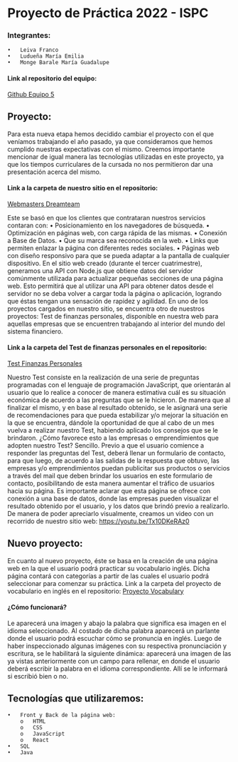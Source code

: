 # Proyecto de Práctica 2022 - ISPC

### Integrantes: 
    •	Leiva Franco
    •	Ludueña María Emilia
    •	Monge Barale María Guadalupe

#### Link al repositorio del equipo:
[Github Equipo 5](https://github.com/practicaproISPC/grupo-5-g5)

## Proyecto:
Para esta nueva etapa hemos decidido cambiar el proyecto con el que veníamos trabajando el año pasado, ya que consideramos que hemos cumplido nuestras expectativas con el mismo. Creemos importante mencionar de igual manera las tecnologías utilizadas en este proyecto, ya que los tiempos curriculares de la cursada no nos permitieron dar una presentación acerca del mismo.

#### Link a la carpeta de nuestro sitio en el repositorio: 
[Webmasters Dreamteam](https://github.com/practicaproISPC/grupo-5-g5/tree/main/Webmasters%20Dreamteam)

Este se basó en que los clientes que contrataran nuestros servicios contaran con:
    •	Posicionamiento en los navegadores de búsqueda.
    •	Optimización en páginas web, con carga rápida de las mismas.
    •	Conexión a Base de Datos.
    •	Que su marca sea reconocida en la web.
    •	Links que permiten enlazar la página con diferentes redes sociales.
    •	Páginas web con diseño responsivo para que se pueda adaptar a la pantalla de cualquier dispositivo.
En el sitio web creado (durante el tercer cuatrimestre), generamos una API con Node.js que obtiene datos del servidor comúnmente utilizada para actualizar pequeñas secciones de una página web. Esto permitirá que al utilizar una API para obtener datos desde el servidor no se deba volver a cargar toda la página o aplicación, logrando que éstas tengan una sensación de rapidez y agilidad.
En uno de los proyectos cargados en nuestro sitio, se encuentra otro de nuestros proyectos: Test de finanzas personales, disponible en nuestra web para aquellas empresas que se encuentren trabajando al interior del mundo del sistema financiero.

#### Link a la carpeta del Test de finanzas personales en el repositorio:
[Test Finanzas Personales](https://github.com/practicaproISPC/grupo-5-g5/tree/main/Test%20Finanzas%20Personales)

Nuestro Test consiste en la realización de una serie de preguntas programadas con el lenguaje de programación JavaScript, que orientarán al usuario que lo realice a conocer de manera estimativa cuál es su situación económica de acuerdo a las preguntas que se le hicieron. De manera que al finalizar el mismo, y en base al resultado obtenido, se le asignará una serie de recomendaciones para que pueda estabilizar y/o mejorar la situación en la que se encuentra, dándole la oportunidad de que al cabo de un mes vuelva a realizar nuestro Test, habiendo aplicado los consejos que se le brindaron.
¿Cómo favorece esto a las empresas o emprendimientos que adopten nuestro Test?
Sencillo. Previo a que el usuario comience a responder las preguntas del Test, deberá llenar un formulario de contacto, para que luego, de acuerdo a las salidas de la respuesta que obtuvo, las empresas y/o emprendimientos puedan publicitar sus productos o servicios a través del mail que deben brindar los usuarios en este formulario de contacto, posibilitando de esta manera aumentar el tráfico de usuarios hacia su página. Es importante aclarar que esta página se ofrece con conexión a una base de datos, donde las empresas pueden visualizar el resultado obtenido por el usuario, y los datos que brindó previo a realizarlo.
De manera de poder apreciarlo visualmente, creamos un video con un recorrido de nuestro sitio web: https://youtu.be/Tx10DKeRAz0 

## Nuevo proyecto:
En cuanto al nuevo proyecto, éste se basa en la creación de una página web en la que el usuario podrá practicar su vocabulario inglés. 
Dicha página contará con categorías a partir de las cuales el usuario podrá seleccionar para comenzar su práctica. 
Link a la carpeta del proyecto de vocabulario en inglés en el repositorio:
[Proyecto Vocabulary](https://github.com/practicaproISPC/grupo-5-g5/tree/main/Vocabulary )

#### ¿Cómo funcionará?
Le aparecerá una imagen y abajo la palabra que significa esa imagen en el idioma seleccionado. Al costado de dicha palabra aparecerá un parlante donde el usuario podrá escuchar cómo se pronuncia en inglés. Luego de haber inspeccionado algunas imágenes con su respectiva pronunciación y escritura, se le habilitará la siguiente dinámica: aparecerá una imagen de las ya vistas anteriormente con un campo para rellenar, en donde el usuario deberá escribir la palabra en el idioma correspondiente. Allí se le informará si escribió bien o no.

## Tecnologías que utilizaremos:
    •	Front y Back de la página web:
        o	HTML
        o	CSS
        o	JavaScript
        o	React
    •	SQL
    •	Java 

